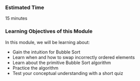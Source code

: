 ### Estimated Time
15 minutes

### Learning Objectives of this Module

In this module, we will be learning about:

  - Gain the intuition for Bubble Sort
  - Learn when and how to swap incorrectly ordered elements
  - Learn about the primitive Bubble Sort algorithm
  - Practice the algorithm
  - Test your conceptual understanding with a short quiz


